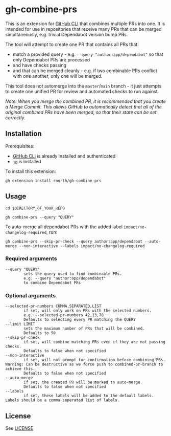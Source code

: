# gh-combine-prs

This is an extension for [GitHub CLI](https://cli.github.com/) that combines multiple PRs into one.
It is intended for use in repositories that receive many PRs that can be merged simultaneously, e.g. trivial Dependabot version bump PRs.

The tool will attempt to create one PR that contains all PRs that:

* match a provided query - e.g. `--query "author:app/dependabot"` so that only Dependabot PRs are processed
* and have checks passing
* and that can be merged cleanly - e.g. if two combinable PRs conflict with one another, only one will be merged.

This tool does not automerge into the `master`/`main` branch - it just attempts to create one unified PR for review and automated checks to run against.

*Note: When you merge the combined PR, it is recommended that you create a Merge Commit.
This allows GitHub to automatically detect that all of the original combined PRs have been merged, so that their state can be set correctly.*

## Installation

Prerequisites:
 * [GitHub CLI](https://cli.github.com/) is already installed and authenticated
 * [`jq`](https://stedolan.github.io/jq/) is installed

To install this extension:

```
gh extension install rnorth/gh-combine-prs
```

## Usage

```shell
cd $DIRECTORY_OF_YOUR_REPO

gh combine-prs --query "QUERY"
```

To auto-merge all dependabot PRs with the added label `impact/no-changelog-required`, run:

``` shell
gh combine-prs --skip-pr-check --query author:app/dependabot --auto-merge --non-interactive --labels impact/no-changelog-required
```

### Required arguments
    --query "QUERY"
            sets the query used to find combinable PRs.
            e.g. --query "author:app/dependabot"
            to combine Dependabot PRs

### Optional arguments
    --selected-pr-numbers COMMA,SEPARATED,LIST
            if set, will only work on PRs with the selected numbers.
            e.g. --selected-pr-numbers 42,13,78
            Defaults to selecting every PR matching the QUERY
    --limit LIMIT
            sets the maximum number of PRs that will be combined.
            Defaults to 50
    --skip-pr-check
            if set, will combine matching PRs even if they are not passing checks.
            Defaults to false when not specified
    --non-interactive
            if set, will not prompt for confirmation before combining PRs. Warning: Can be destructive as we force push to combined-pr-branch to achieve this.
            Defaults to false when not specified
    --auto-merge
            if set, the created PR will be marked to auto-merge.
            Defaults to false when not specified
    --labels
            if set, these labels will be added to the default labels. Labels should be a comma seperated list of labels.

## License

See [LICENSE](./LICENSE)
